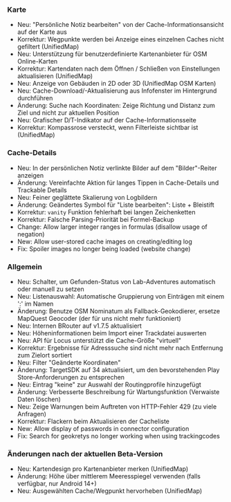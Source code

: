 ### Karte
- Neu: "Persönliche Notiz bearbeiten" von der Cache-Informationsansicht auf der Karte aus
- Korrektur: Wegpunkte werden bei Anzeige eines einzelnen Caches nicht gefiltert (UnifiedMap)
- Neu: Unterstützung für benutzerdefinierte Kartenanbieter für OSM Online-Karten
- Korrektur: Kartendaten nach dem Öffnen / Schließen von Einstellungen aktualisieren (UnifiedMap)
- Neu: Anzeige von Gebäuden in 2D oder 3D (UnifiedMap OSM Karten)
- Neu: Cache-Download/-Aktualisierung aus Infofenster im Hintergrund durchführen
- Änderung: Suche nach Koordinaten: Zeige Richtung und Distanz zum Ziel und nicht zur aktuellen Position
- Neu: Grafischer D/T-Indikator auf der Cache-Informationsseite
- Korrektur: Kompassrose versteckt, wenn Filterleiste sichtbar ist (UnifiedMap)

### Cache-Details
- Neu: In der persönlichen Notiz verlinkte Bilder auf dem "Bilder"-Reiter anzeigen
- Änderung: Vereinfachte Aktion für langes Tippen in Cache-Details und Trackable Details
- Neu: Feiner geglättete Skalierung von Logbildern
- Änderung: Geändertes Symbol für "Liste bearbeiten": Liste + Bleistift
- Korrektur: `vanity` Funktion fehlerhaft bei langen Zeichenketten
- Korrektur: Falsche Parsing-Priorität bei Formel-Backup
- Change: Allow larger integer ranges in formulas (disallow usage of negation)
- New: Allow user-stored cache images on creating/editing log
- Fix: Spoiler images no longer being loaded (website change)

### Allgemein
- Neu: Schalter, um Gefunden-Status von Lab-Adventures automatisch oder manuell zu setzen
- Neu: Listenauswahl: Automatische Gruppierung von Einträgen mit einem ':' im Namen
- Änderung: Benutze OSM Nominatum als Fallback-Geokodierer, ersetze MapQuest Geocoder (der für uns nicht mehr funktioniert)
- Neu: Internen BRouter auf v1.7.5 aktualisiert
- Neu: Höheninformationen beim Import einer Trackdatei auswerten
- Neu: API für Locus unterstützt die Cache-Größe "virtuell"
- Korrektur: Ergebnisse für Adresssuche sind nicht mehr nach Entfernung zum Zielort sortiert
- Neu: Filter "Geänderte Koordinaten"
- Änderung: TargetSDK auf 34 aktualisiert, um den bevorstehenden Play Store-Anforderungen zu entsprechen
- Neu: Eintrag "keine" zur Auswahl der Routingprofile hinzugefügt
- Änderung: Verbesserte Beschreibung für Wartungsfunktion (Verwaiste Daten löschen)
- Neu: Zeige Warnungen beim Auftreten von HTTP-Fehler 429 (zu viele Anfragen)
- Korrektur: Flackern beim Aktualisieren der Cacheliste
- New: Allow display of passwords in connector configuration
- Fix: Search for geokretys no longer working when using trackingcodes

### Änderungen nach der aktuellen Beta-Version
- Neu: Kartendesign pro Kartenanbieter merken (UnifiedMap)
- Änderung: Höhe über mittlerem Meeresspiegel verwenden (falls verfügbar, nur Android 14+)
- Neu: Ausgewählten Cache/Wegpunkt hervorheben (UnifiedMap)

